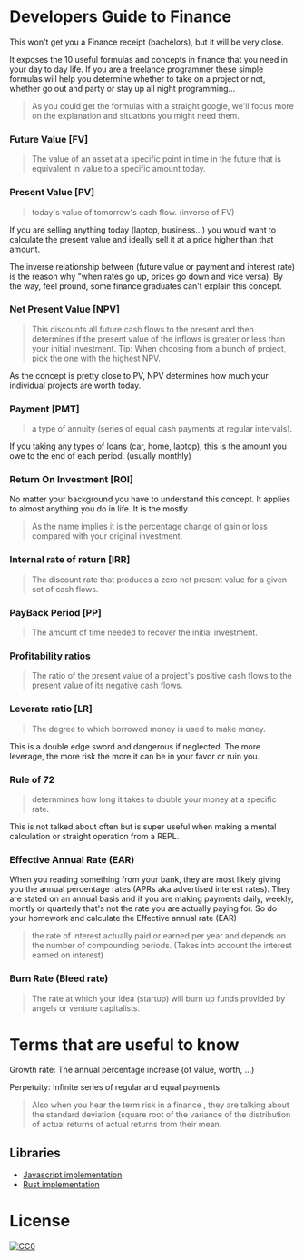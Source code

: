 # Developers Guide to Finance

This won't get you a Finance receipt (bachelors), but it will be very close.

It exposes the 10 useful formulas and concepts in finance that you need in your day to day life. If you are a freelance programmer these simple formulas will help you determine whether to take on a project or not, whether go out and party or stay up all night programming...

> As you could get the formulas with a straight google, we'll focus more on the explanation and situations you might need them.

### Future Value [FV]

> The value of an asset at a specific point in time in the future that is equivalent in value to a specific amount today. 

### Present Value [PV]

> today's value of tomorrow's cash flow. (inverse of FV)

If you are selling anything today (laptop, business...) you would want to calculate the present value and ideally sell it at a price higher than that amount.

The inverse relationship between (future value or payment and interest rate) is the reason why "when rates go up, prices go down and vice versa). By the way, feel pround, some finance graduates can't explain this concept.

### Net Present Value [NPV]

> This discounts all future cash flows to the present and then determines if the present value of the inflows is greater or less than your initial investment. Tip: When choosing from a bunch of project, pick the one with the highest NPV.

As the concept is pretty close to PV, NPV determines how much your individual projects are worth today.

### Payment [PMT]

> a type of annuity (series of equal cash payments at regular intervals).

If you taking any types of loans (car, home, laptop), this is the amount you owe to the end of each period. (usually monthly)

### Return On Investment [ROI]

No matter your background you have to understand this concept. It applies to almost anything you do in life. It is the mostly 

> As the name implies it is the percentage change of gain or loss compared with your original investment.

### Internal rate of return [IRR]

> The discount rate that produces a zero net present value for a given set of cash flows.


### PayBack Period [PP]

> The amount of time needed to recover the initial investment.

### Profitability ratios

> The ratio of the present value of a project's positive cash flows to the present value of its negative cash flows.


### Leverate ratio [LR]

> The degree to which borrowed money is used to make money.

This is a double edge sword and dangerous if neglected. The more leverage, the more risk the more it can be in your favor or ruin you.

### Rule of 72

> deternmines how long it takes to double your money at a specific rate.

This is not talked about often but is super useful when making a mental calculation or straight operation from a REPL.

### Effective Annual Rate (EAR)

When you reading something from your bank, they are most likely giving you the annual percentage rates (APRs aka advertised interest rates). They are stated on an annual basis and if you are making payments daily, weekly, montly or quarterly that's not the rate you are actually paying for. So do your homework and calculate the Effective annual rate (EAR)

> the rate of interest actually paid or earned per year and depends on the number of compounding periods. (Takes into account the interest earned on interest)

### Burn Rate (Bleed rate)

> The rate at which your idea (startup) will burn up funds provided by angels or venture capitalists.

# Terms that are useful to know 

Growth rate: The annual percentage increase (of value, worth, ...)

Perpetuity: Infinite series of regular and equal payments.

> Also when you hear the term risk in a finance , they are talking about the standard deviation (square root of the variance of the distribution of actual returns of actual returns from their mean.

## Libraries

* [Javascript implementation](https://github.com/essamjoubori/finance.js)
* [Rust implementation](https://github.com/mohamedhayibor/finance)

# License
[![CC0](http://mirrors.creativecommons.org/presskit/buttons/88x31/svg/cc-zero.svg)](https://creativecommons.org/publicdomain/zero/1.0/)

